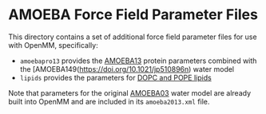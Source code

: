 # AMOEBA Force Field Parameter Files

This directory contains a set of additional force field parameter files for use with OpenMM, specifically:

* `amoebapro13` provides the [AMOEBA13](https://doi.org/10.1021/ct4003702) protein parameters combined with the [AMOEBA149(https://doi.org/10.1021/jp510896n) water model
* `lipids` provides the parameters for [DOPC and POPE lipids](https://doi.org/10.1080/00268976.2018.1436201)

Note that parameters for the original [AMOEBA03](https://doi.org/10.1021/jp027815+) water model are already built into OpenMM and are included in its `amoeba2013.xml` file.
